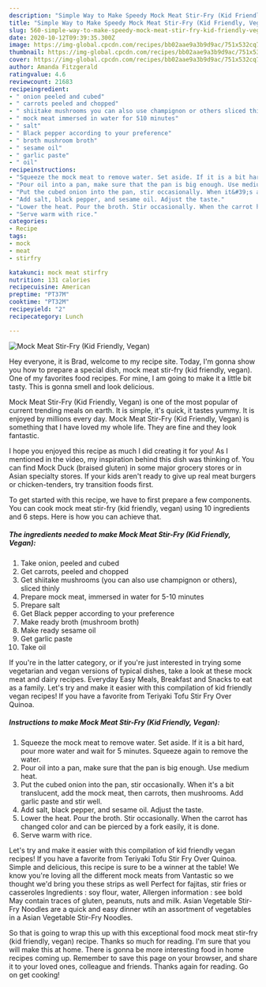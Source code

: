```yaml
---
description: "Simple Way to Make Speedy Mock Meat Stir-Fry (Kid Friendly, Vegan)"
title: "Simple Way to Make Speedy Mock Meat Stir-Fry (Kid Friendly, Vegan)"
slug: 560-simple-way-to-make-speedy-mock-meat-stir-fry-kid-friendly-vegan
date: 2020-10-12T09:39:35.300Z
image: https://img-global.cpcdn.com/recipes/bb02aae9a3b9d9ac/751x532cq70/mock-meat-stir-fry-kid-friendly-vegan-recipe-main-photo.jpg
thumbnail: https://img-global.cpcdn.com/recipes/bb02aae9a3b9d9ac/751x532cq70/mock-meat-stir-fry-kid-friendly-vegan-recipe-main-photo.jpg
cover: https://img-global.cpcdn.com/recipes/bb02aae9a3b9d9ac/751x532cq70/mock-meat-stir-fry-kid-friendly-vegan-recipe-main-photo.jpg
author: Amanda Fitzgerald
ratingvalue: 4.6
reviewcount: 21683
recipeingredient:
- " onion peeled and cubed"
- " carrots peeled and chopped"
- " shiitake mushrooms you can also use champignon or others sliced thinly"
- " mock meat immersed in water for 510 minutes"
- " salt"
- " Black pepper according to your preference"
- " broth mushroom broth"
- " sesame oil"
- " garlic paste"
- " oil"
recipeinstructions:
- "Squeeze the mock meat to remove water. Set aside. If it is a bit hard, pour more water and wait for 5 minutes. Squeeze again to remove the water."
- "Pour oil into a pan, make sure that the pan is big enough. Use medium heat."
- "Put the cubed onion into the pan, stir occasionally. When it&#39;s a bit translucent, add the mock meat, then carrots, then mushrooms. Add garlic paste and stir well."
- "Add salt, black pepper, and sesame oil. Adjust the taste."
- "Lower the heat. Pour the broth. Stir occasionally. When the carrot has changed color and can be pierced by a fork easily, it is done."
- "Serve warm with rice."
categories:
- Recipe
tags:
- mock
- meat
- stirfry

katakunci: mock meat stirfry 
nutrition: 131 calories
recipecuisine: American
preptime: "PT37M"
cooktime: "PT32M"
recipeyield: "2"
recipecategory: Lunch

---
```



![Mock Meat Stir-Fry (Kid Friendly, Vegan)](https://img-global.cpcdn.com/recipes/bb02aae9a3b9d9ac/751x532cq70/mock-meat-stir-fry-kid-friendly-vegan-recipe-main-photo.jpg)

Hey everyone, it is Brad, welcome to my recipe site. Today, I'm gonna show you how to prepare a special dish, mock meat stir-fry (kid friendly, vegan). One of my favorites food recipes. For mine, I am going to make it a little bit tasty. This is gonna smell and look delicious.

Mock Meat Stir-Fry (Kid Friendly, Vegan) is one of the most popular of current trending meals on earth. It is simple, it's quick, it tastes yummy. It is enjoyed by millions every day. Mock Meat Stir-Fry (Kid Friendly, Vegan) is something that I have loved my whole life. They are fine and they look fantastic.

I hope you enjoyed this recipe as much I did creating it for you! As I mentioned in the video, my inspiration behind this dish was thinking of. You can find Mock Duck (braised gluten) in some major grocery stores or in Asian specialty stores. If your kids aren&#39;t ready to give up real meat burgers or chicken-tenders, try transition foods first.


To get started with this recipe, we have to first prepare a few components. You can cook mock meat stir-fry (kid friendly, vegan) using 10 ingredients and 6 steps. Here is how you can achieve that.

<!--inarticleads1-->

##### The ingredients needed to make Mock Meat Stir-Fry (Kid Friendly, Vegan):

1. Take  onion, peeled and cubed
1. Get  carrots, peeled and chopped
1. Get  shiitake mushrooms (you can also use champignon or others), sliced thinly
1. Prepare  mock meat, immersed in water for 5-10 minutes
1. Prepare  salt
1. Get  Black pepper according to your preference
1. Make ready  broth (mushroom broth)
1. Make ready  sesame oil
1. Get  garlic paste
1. Take  oil


If you&#39;re in the latter category, or if you&#39;re just interested in trying some vegetarian and vegan versions of typical dishes, take a look at these mock meat and dairy recipes. Everyday Easy Meals, Breakfast and Snacks to eat as a family. Let&#39;s try and make it easier with this compilation of kid friendly vegan recipes! If you have a favorite from Teriyaki Tofu Stir Fry Over Quinoa. 

<!--inarticleads2-->

##### Instructions to make Mock Meat Stir-Fry (Kid Friendly, Vegan):

1. Squeeze the mock meat to remove water. Set aside. If it is a bit hard, pour more water and wait for 5 minutes. Squeeze again to remove the water.
1. Pour oil into a pan, make sure that the pan is big enough. Use medium heat.
1. Put the cubed onion into the pan, stir occasionally. When it&#39;s a bit translucent, add the mock meat, then carrots, then mushrooms. Add garlic paste and stir well.
1. Add salt, black pepper, and sesame oil. Adjust the taste.
1. Lower the heat. Pour the broth. Stir occasionally. When the carrot has changed color and can be pierced by a fork easily, it is done.
1. Serve warm with rice.


Let&#39;s try and make it easier with this compilation of kid friendly vegan recipes! If you have a favorite from Teriyaki Tofu Stir Fry Over Quinoa. Simple and delicious, this recipe is sure to be a winner at the table! We know you&#39;re loving all the different mock meats from Vantastic so we thought we&#39;d bring you these strips as well Perfect for fajitas, stir fries or casseroles Ingredients : soy flour, water, Allergen information : see bold May contain traces of gluten, peanuts, nuts and milk. Asian Vegetable Stir-Fry Noodles are a quick and easy dinner wtih an assortment of vegetables in a Asian Vegetable Stir-Fry Noodles. 

So that is going to wrap this up with this exceptional food mock meat stir-fry (kid friendly, vegan) recipe. Thanks so much for reading. I'm sure that you will make this at home. There is gonna be more interesting food in home recipes coming up. Remember to save this page on your browser, and share it to your loved ones, colleague and friends. Thanks again for reading. Go on get cooking!
